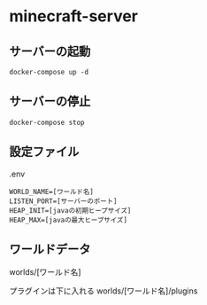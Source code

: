 # minecraft-server

## サーバーの起動

```
docker-compose up -d
```

## サーバーの停止

```
docker-compose stop
```

## 設定ファイル

.env

```
WORLD_NAME=[ワールド名]
LISTEN_PORT=[サーバーのポート]
HEAP_INIT=[javaの初期ヒープサイズ]
HEAP_MAX=[javaの最大ヒープサイズ]
```

## ワールドデータ

worlds/[ワールド名]

プラグインは下に入れる
worlds/[ワールド名]/plugins

